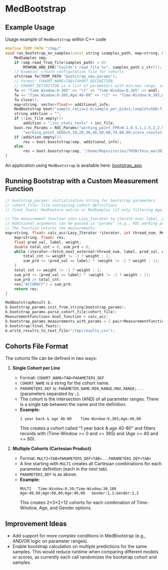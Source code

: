 
# MedBootstrap

## Example Usage

Usage example of `MedBootstrap` within C++ code

```c++
#define TEMP_PATH "/tmp/"
void run_bootstrap_on_samples(const string &samples_path, map<string, map<string, float>> &res, const string &inc_file = "") {
    MedSamples smp;
    if (smp.read_from_file(samples_path) < 0)
        MTHROW_AND_ERR("Couldn't read file %s", samples_path.c_str());
    // Example: create configuration file for cohorts
    ofstream fw(TEMP_PATH "bootstrap_new.params");
    // Format: COHORT_NAME<TAB>COHORT_DEFINITION
    // COHORT_DEFINITION is a list of parameters with min,max range, separated by ';'
    fw << "Time_Window:0-365" << "\t" << "Time-Window:0,365" << endl;
    fw << "Time_Window:0-365,Age:40-80" << "\t" << "Time-Window:0,365;Age:40,80" << endl;
    fw.close();
    map<string, vector<float>> additional_info;
    MedBootstrap boot("sample_ratio=1.0;sample_per_pid=1;loopCnt=500;filter_cohort=" + TEMP_PATH + "bootstrap_new.params");
    string addition = "";
    if (!inc_file.empty())
        addition = ";inc_stats_text=" + inc_file;
    boot.roc_Params = ROC_Params("working_point_FPR=0.1,0.5,1,1.5,2,2.5,3,3.5,4,4.5,5,10;" +
        "working_point_SENS=5,10,20,30,40,50,60,70,80,90;score_resolution=0.0001;score_bins=0" + addition);
    if (addition.empty())
        res = boot.booststrap(smp, additional_info);
    else
        res = boot.booststrap(smp, "/home/Repositories/THIN/thin_mar2017/thin.repository");
}
```

An application using `MedBootstrap` is available here: [bootstrap_app](../../Medial%20Tools/bootstrap_app)

## Running Bootstrap with a Custom Measurement Function

```c++
// bootstrap_params: initialization string for bootstrap parameters
// cohort_file: file containing cohort definitions
// final_feats: MedFeature matrix or MedSamples (if only filtering Age, Gender, TimeWindow)

// The measurement function uses Lazy_Iterator to iterate over label, pred, weight in the bootstrap loop.
// Additional arguments can be passed in "params" (e.g., ROC working points).
// The function returns the measurements.
map<string, float> calc_acc(Lazy_Iterator *iterator, int thread_num, Measurement_Params *params) {
    map<string, float> res;
    float pred_val, label, weight;
    double total_cnt = 0, sum_prd = 0;
    while (iterator->fetch_next_external(thread_num, label, pred_val, weight)) {
        total_cnt += weight != -1 ? weight : 1;
        sum_prd += (pred_val == label) * (weight != -1 ? weight : 1);
    }
    total_cnt += weight != -1 ? weight : 1;
    sum_prd += (pred_val == label) * (weight != -1 ? weight : 1);
    sum_prd /= total_cnt;
    res["ACCURACY"] = sum_prd;
    return res;
}

MedBootstrapResult b;
b.bootstrap_params.init_from_string(bootstrap_params);
b.bootstrap_params.parse_cohort_file(cohort_file);
MeasurementFunctions boot_function = calc_acc;
b.bootstrap_params.measurements_with_params = { pair<MeasurementFunctions, Measurement_Params *>(calc_acc, NULL) }; // Pass NULL if no extra parameters
b.bootstrap(final_feats);
b.write_results_to_text_file("/tmp/results.csv");
```

## Cohorts File Format

The cohorts file can be defined in two ways:

1. **Single Cohort per Line**
    - Format: `COHORT_NAME<TAB>PARAMETERS_DEF`
    - `COHORT_NAME` is a string for the cohort name.
    - `PARAMETERS_DEF` is: `PARAMETER_NAME:MIN_RANGE,MAX_RANGE;...` (parameters separated by `;`).
    - The cohort is the intersection (AND) of all parameter ranges. There is a single tab between the name and the definition.
    - **Example:**
        ```
        1 year back & age 40-80    Time-Window:0,365;Age:40,80
        ```
        This creates a cohort called "1 year back & age 40-80" and filters records with (Time-Window >= 0 and <= 365) and (Age >= 40 and <= 80).

2. **Multiple Cohorts (Cartesian Product)**
    - Format: `MULTI<TAB>PARAMETERS_DEF<TAB>...PARAMETERS_DEF<TAB>`
    - A line starting with `MULTI` creates all Cartesian combinations for each parameter definition (each in the next tab).
    - `PARAMETERS_DEF` is as above.
    - **Example:**
        ```
        MULTI   Time-Window:0,30;Time-Window:30,180   Age:40,60;Age:60,80;Age:40,80   Gender:1,1;Gender:2,2
        ```
        This creates 2×3×2=12 cohorts for each combination of Time-Window, Age, and Gender options.
 

## Improvement Ideas

- Add support for more complex conditions in MedBootstrap (e.g., AND/OR logic on parameter ranges).
- Enable bootstrap calculation on multiple predictions for the same samples. This would reduce runtime when comparing different models or scores, as currently each call randomizes the bootstrap cohort and samples.